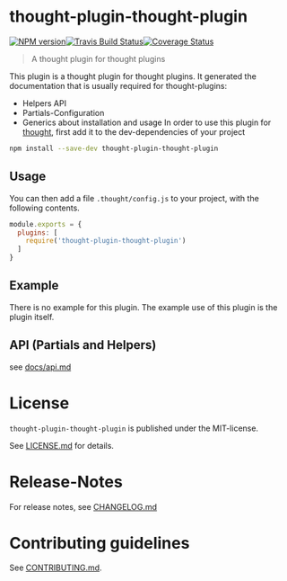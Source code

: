 # thought-plugin-thought-plugin 

[![NPM version](https://badge.fury.io/js/thought-plugin-thought-plugin.svg)](http://badge.fury.io/js/thought-plugin-thought-plugin)[![Travis Build Status](https://travis-ci.org/nknapp/thought-plugin-thought-plugin.svg?branch=master)](https://travis-ci.org/nknapp/thought-plugin-thought-plugin)[![Coverage Status](https://img.shields.io/coveralls/nknapp/thought-plugin-thought-plugin.svg)](https://coveralls.io/r/nknapp/thought-plugin-thought-plugin)
> A thought plugin for thought plugins

This plugin is a thought plugin for thought plugins.
It generated the documentation that is usually required for thought-plugins:

* Helpers API
* Partials-Configuration
* Generics about installation and usage
In order to use this plugin for [thought](https://npmjs.com/package/thought),
first add it to the dev-dependencies of your project

```bash
npm install --save-dev thought-plugin-thought-plugin
```

## Usage

You can then add a file `.thought/config.js` to your 
project, with the following contents.

```js
module.exports = {
  plugins: [
    require('thought-plugin-thought-plugin')
  ]
}
```

## Example

There is no example for this plugin. The example
use of this plugin is the plugin itself.


## API (Partials and Helpers)

see [docs/api.md](docs/api.md)

# License

`thought-plugin-thought-plugin` is published under the MIT-license.

See [LICENSE.md](LICENSE.md) for details.


# Release-Notes
 
For release notes, see [CHANGELOG.md](CHANGELOG.md)
 
# Contributing guidelines

See [CONTRIBUTING.md](CONTRIBUTING.md).